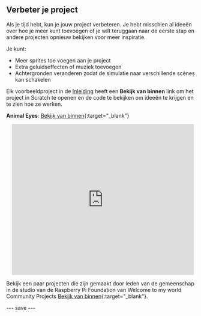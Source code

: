 ## Verbeter je project

Als je tijd hebt, kun je jouw project verbeteren. Je hebt misschien al ideeën over hoe je meer kunt toevoegen of je wilt teruggaan naar de eerste stap en andere projecten opnieuw bekijken voor meer inspiratie.

Je kunt:
- Meer sprites toe voegen aan je project
- Extra geluidseffecten of muziek toevoegen
- Achtergronden veranderen zodat de simulatie naar verschillende scènes kan schakelen

Elk voorbeeldproject in de [Inleiding](.) heeft een **Bekijk van binnen** link om het project in Scratch te openen en de code te bekijken om ideeën te krijgen en te zien hoe ze werken.


**Animal Eyes**: [Bekijk van binnen](https://scratch.mit.edu/projects/553701588/editor){:target="_blank"}
<div class="scratch-preview" style="margin-left: 15px;">
  <iframe allowtransparency="true" width="485" height="402" src="https://scratch.mit.edu/projects/embed/553701588/?autostart=false" frameborder="0"></iframe>
</div>

Bekijk een paar projecten die zijn gemaakt door leden van de gemeenschap in de studio van de Raspberry Pi Foundation van Welcome to my world Community Projects [Bekijk van binnen](https://scratch.mit.edu/studios/30320352){:target="_blank"}.


--- save ---


